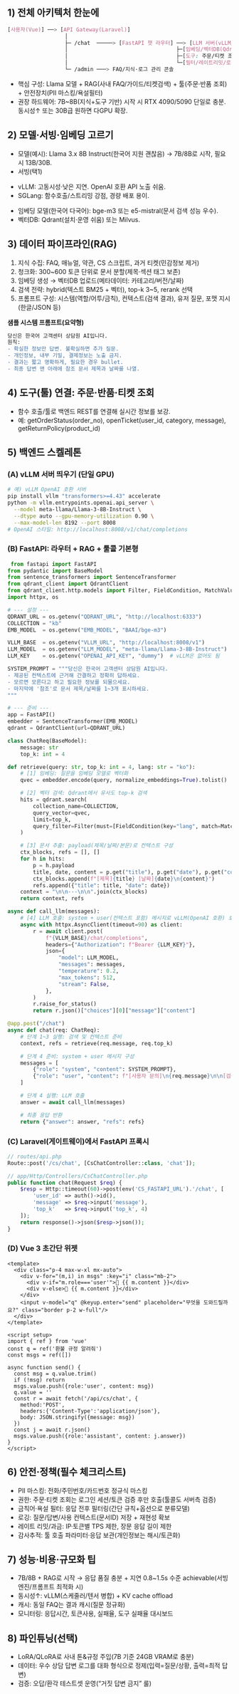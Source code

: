 


## 1) 전체 아키텍처 한눈에

```css
[사용자(Vue)] ──> [API Gateway(Laravel)]
                  │
                  ├─ /chat  ─────> [FastAPI 챗 라우터] ──> [LLM 서버(vLLM/SGLang)]
                  │                                  ├─[임베딩/벡터DB(Qdrant/Milvus)]
                  │                                  ├─[도구: 주문/티켓 조회 API]
                  │                                  └─[필터/레이트리밋/로깅]
                  └─ /admin ───> FAQ/지식·로그 관리 콘솔
```
* 핵심 구성: Llama 모델 + RAG(사내 FAQ/가이드/티켓검색) + 툴(주문·반품 조회) + 안전장치(PII 마스킹/욕설필터)
* 권장 하드웨어: 7B~8B(지식+도구 기반) 시작 시 RTX 4090/5090 단일로 충분. 동시성↑ 또는 30B급 원하면 다GPU 확장.


## 2) 모델·서빙·임베딩 고르기

* 모델(예시): Llama 3.x 8B Instruct(한국어 지원 괜찮음) → 7B/8B로 시작, 필요 시 13B/30B.
* 서빙(택1)
 - vLLM: 고동시성·낮은 지연. OpenAI 호환 API 노출 쉬움.
 - SGLang: 함수호출/스트리밍 강점, 경량 배포 용이.
* 임베딩 모델(한국어 다국어): bge-m3 또는 e5-mistral(문서 검색 성능 우수).
* 벡터DB: Qdrant(설치·운영 쉬움) 또는 Milvus.

## 3) 데이터 파이프라인(RAG)

1. 지식 수집: FAQ, 매뉴얼, 약관, CS 스크립트, 과거 티켓(민감정보 제거)
2. 청크화: 300~600 토큰 단위로 문서 분할(제목·섹션 태그 보존)
3. 임베딩 생성 → 벡터DB 업로드(메타데이터: 카테고리/버전/날짜)
4. 검색 전략: hybrid(텍스트 BM25 + 벡터), top-k 3~5, rerank 선택
5. 프롬프트 구성: 시스템(역할/어투/금칙), 컨텍스트(검색 결과), 유저 질문, 포맷 지시(한글/JSON 등)

<b>샘플 시스템 프롬프트(요약형)</b>
```diff
당신은 한국어 고객센터 상담원 AI입니다. 
원칙:
- 확실한 정보만 답변. 불확실하면 추가 질문.
- 개인정보, 내부 기밀, 결제정보는 노출 금지.
- 결과는 짧고 명확하게, 필요한 경우 bullet.
- 최종 답변 맨 아래에 참조 문서 제목과 날짜를 나열.
```


## 4) 도구(툴) 연결: 주문·반품·티켓 조회

* 함수 호출/툴로 백엔드 REST를 연결해 실시간 정보를 보강.
* 예: getOrderStatus(order_no), openTicket(user_id, category, message), getReturnPolicy(product_id)


## 5) 백엔드 스켈레톤

### (A) vLLM 서버 띄우기 (단일 GPU)
```bash
# 예) vLLM OpenAI 호환 서버
pip install vllm "transformers>=4.43" accelerate
python -m vllm.entrypoints.openai.api_server \
  --model meta-llama/Llama-3-8B-Instruct \
  --dtype auto --gpu-memory-utilization 0.90 \
  --max-model-len 8192 --port 8008
# OpenAI 스타일: http://localhost:8008/v1/chat/completions
```

### (B) FastAPI: 라우터 + RAG + 툴콜 기본형
```py
 from fastapi import FastAPI
from pydantic import BaseModel
from sentence_transformers import SentenceTransformer
from qdrant_client import QdrantClient
from qdrant_client.http.models import Filter, FieldCondition, MatchValue
import httpx, os

# --- 설정 ---
QDRANT_URL = os.getenv("QDRANT_URL", "http://localhost:6333")
COLLECTION = "kb"
EMB_MODEL  = os.getenv("EMB_MODEL", "BAAI/bge-m3")

VLLM_BASE  = os.getenv("VLLM_URL", "http://localhost:8008/v1")
LLM_MODEL  = os.getenv("LLM_MODEL", "meta-llama/Llama-3-8B-Instruct")
LLM_KEY    = os.getenv("OPENAI_API_KEY", "dummy")  # vLLM은 없어도 됨

SYSTEM_PROMPT = """당신은 한국어 고객센터 상담원 AI입니다.
- 제공된 컨텍스트에 근거해 간결하고 정확히 답하세요.
- 모르면 모른다고 하고 필요한 정보를 되물으세요.
- 마지막에 '참조'로 문서 제목/날짜를 1~3개 표시하세요.
"""

# --- 준비 ---
app = FastAPI()
embedder = SentenceTransformer(EMB_MODEL)
qdrant = QdrantClient(url=QDRANT_URL)

class ChatReq(BaseModel):
    message: str
    top_k: int = 4

def retrieve(query: str, top_k: int = 4, lang: str = "ko"):
    # [1] 임베딩: 질문을 임베딩 모델로 벡터화
    qvec = embedder.encode(query, normalize_embeddings=True).tolist()

    # [2] 벡터 검색: Qdrant에서 유사도 top-k 검색
    hits = qdrant.search(
        collection_name=COLLECTION,
        query_vector=qvec,
        limit=top_k,
        query_filter=Filter(must=[FieldCondition(key="lang", match=MatchValue(value=lang))])
    )

    # [3] 문서 추출: payload(제목/날짜/본문)로 컨텍스트 구성
    ctx_blocks, refs = [], []
    for h in hits:
        p = h.payload
        title, date, content = p.get("title"), p.get("date"), p.get("content")
        ctx_blocks.append(f"[제목]{title} [날짜]{date}\n{content}")
        refs.append({"title": title, "date": date})
    context = "\n\n---\n\n".join(ctx_blocks)
    return context, refs

async def call_llm(messages):
    # [4] LLM 호출: system + user(컨텍스트 포함) 메시지로 vLLM(OpenAI 호환) 호출
    async with httpx.AsyncClient(timeout=90) as client:
        r = await client.post(
            f"{VLLM_BASE}/chat/completions",
            headers={"Authorization": f"Bearer {LLM_KEY}"},
            json={
                "model": LLM_MODEL,
                "messages": messages,
                "temperature": 0.2,
                "max_tokens": 512,
                "stream": False,
            },
        )
        r.raise_for_status()
        return r.json()["choices"][0]["message"]["content"]

@app.post("/chat")
async def chat(req: ChatReq):
    # 단계 1~3 실행: 검색 및 컨텍스트 준비
    context, refs = retrieve(req.message, req.top_k)

    # 단계 4 준비: system + user 메시지 구성
    messages = [
        {"role": "system", "content": SYSTEM_PROMPT},
        {"role": "user", "content": f"[사용자 문의]\n{req.message}\n\n[검색 컨텍스트]\n{context}"},
    ]

    # 단계 4 실행: LLM 호출
    answer = await call_llm(messages)

    # 최종 응답 반환
    return {"answer": answer, "refs": refs}

```

### (C) Laravel(게이트웨이)에서 FastAPI 프록시
```php
// routes/api.php
Route::post('/cs/chat', [CsChatController::class, 'chat']);

// app/Http/Controllers/CsChatController.php
public function chat(Request $req) {
    $resp = Http::timeout(60)->post(env('CS_FASTAPI_URL').'/chat', [
        'user_id' => auth()->id(),
        'message' => $req->input('message'),
        'top_k'   => $req->input('top_k', 4)
    ]);
    return response()->json($resp->json());
}
```

### (D) Vue 3 초간단 위젯
```vue
<template>
  <div class="p-4 max-w-xl mx-auto">
    <div v-for="(m,i) in msgs" :key="i" class="mb-2">
      <div v-if="m.role==='user'">🙋 {{ m.content }}</div>
      <div v-else>🤖 {{ m.content }}</div>
    </div>
    <input v-model="q" @keyup.enter="send" placeholder="무엇을 도와드릴까요?" class="border p-2 w-full"/>
  </div>
</template>

<script setup>
import { ref } from 'vue'
const q = ref('환불 규정 알려줘')
const msgs = ref([])

async function send() {
  const msg = q.value.trim()
  if (!msg) return
  msgs.value.push({role:'user', content: msg})
  q.value = ''
  const r = await fetch('/api/cs/chat', {
    method:'POST',
    headers:{'Content-Type':'application/json'},
    body: JSON.stringify({message: msg})
  })
  const j = await r.json()
  msgs.value.push({role:'assistant', content: j.answer})
}
</script>
```

## 6) 안전·정책(필수 체크리스트)
* PII 마스킹: 전화/주민번호/카드번호 정규식 마스킹
* 권한: 주문·티켓 조회는 로그인 세션/토큰 검증 후만 호출(툴콜도 서버측 검증)
* 금칙어·욕설 필터: 응답 전후 필터링(간단 규칙+옵션으로 분류모델)
* 로깅: 질문/답변/사용 컨텍스트(문서ID) 저장 + 재현성 확보
* 레이트 리밋/과금: IP·토큰별 TPS 제한, 장문 응답 길이 제한
* 감사추적: 툴 호출 파라미터·응답 보관(개인정보는 해시/토큰화)


## 7) 성능·비용·규모화 팁
* 7B/8B + RAG로 시작 → 응답 품질 충분 + 지연 0.8~1.5s 수준 achievable(서빙엔진/프롬프트 최적화 시)
* 동시성↑: vLLM(스케줄러/텐서 병합) + KV cache offload
* 캐시: 동일 FAQ는 결과 캐시(질문 정규화)
* 모니터링: 응답시간, 토큰사용, 실패율, 도구 실패율 대시보드


## 8) 파인튜닝(선택)
* LoRA/QLoRA로 사내 톤&규정 주입(7B 기준 24GB VRAM로 충분)
* 데이터: 우수 상담 답변 로그를 대화 형식으로 정제(입력=질문/상황, 출력=최적 답변)
* 검증: 오답/환각 테스트셋 운영(“거짓 답변 금지” 룰)


